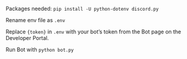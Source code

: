 Packages needed:
`pip install -U python-dotenv discord.py`

Rename env file as `.env`

Replace `{token}` in `.env` with your bot’s token from the Bot page on the Developer Portal.

Run Bot with `python bot.py`
